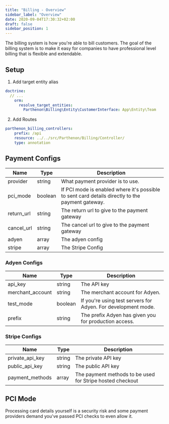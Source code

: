 ```yaml
---
title: "Billing - Overview"
sidebar_label: "Overview"
date: 2020-09-04T17:30:32+02:00
draft: false
sidebar_position: 1
---
```

The billing system is how you're able to bill customers. The goal of the billing system is to make it easy for companies to have professional level billing that is flexible and extendable.

## Setup

1. Add target entity alias

```YAML
doctrine:
  // ...
    orm:
      resolve_target_entities:
        Parthenon\Billing\Entity\CustomerInterface: App\Entity\Team
```

2. Add Routes

```yaml
parthenon_billing_controllers:
    prefix: /api
    resource: ../../src/Parthenon/Billing/Controller/
    type: annotation
```    

## Payment Configs

| Name | Type | Description |
| --- | --- | --- |
| provider | string | What payment provider is to use. |
| pci_mode | boolean | If PCI mode is enabled where it's possible to sent card details directly to the payment gateway. |
| return_url | string | The return url to give to the payment gateway |
| cancel_url | string | The cancel url to give to the payment gateway |
| adyen | array | The adyen config |
| stripe | array | The Stripe Config |

### Adyen Configs

| Name | Type | Description |
| --- | --- | --- |
| api_key | string | The API key |
| merchant_account | string | The merchant account for Adyen. |
| test_mode | boolean | If you're using test servers for Adyen. For development mode. |
| prefix | string | The prefix Adyen has given you for production access. |

### Stripe Configs

| Name | Type | Description |
| --- | --- | --- |
| private_api_key | string | The private API key |
| public_api_key | string | The public API key |
| payment_methods | array | The payment methods to be used for Stripe hosted checkout |

## PCI Mode

Processing card details yourself is a security risk and some payment providers demand you've passed PCI checks to even allow it.
